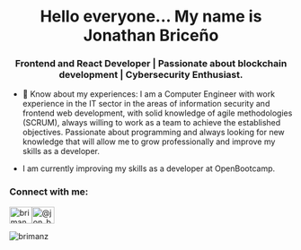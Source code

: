 <h1 align="center">Hello everyone... My name is Jonathan Briceño</h1>
<h3 align="center"> Frontend and React Developer | Passionate about blockchain development | Cybersecurity Enthusiast.</h3>

- 📄 Know about my experiences: I am a Computer Engineer with work experience in the IT sector in the areas of information security and frontend web development, with solid knowledge of agile methodologies (SCRUM), always willing to work as a team to achieve the established objectives. Passionate about programming and always looking for new knowledge that will allow me to grow professionally and improve my skills as a developer. 

- I am currently improving my skills as a developer at OpenBootcamp. 

<h3 align="left">Connect with me:</h3>
<p align="left">
<a href="https://linkedin.com/in/brimanz-frontend" target="blank"><img align="center" src="https://raw.githubusercontent.com/rahuldkjain/github-profile-readme-generator/master/src/images/icons/Social/linked-in-alt.svg" alt="brimanz-frontend" height="30" width="40" /></a><a href="https://twitter.com/@jon_brimanz" target="blank"><img align="center" src="https://raw.githubusercontent.com/rahuldkjain/github-profile-readme-generator/master/src/images/icons/Social/twitter.svg" alt="@jon_brimanz" height="30" width="40" /></a></p>

<p><img align="left" src="https://github-readme-stats.vercel.app/api/top-langs?username=brimanz&show_icons=true&locale=en&layout=compact" alt="brimanz" /></p>
